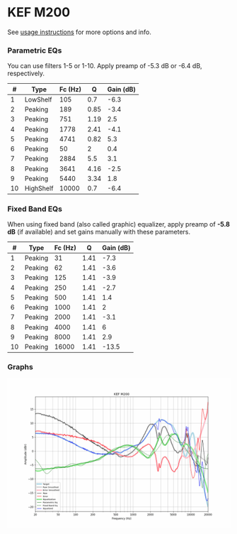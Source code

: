 # KEF M200
See [usage instructions](https://github.com/jaakkopasanen/AutoEq#usage) for more options and info.

### Parametric EQs
You can use filters 1-5 or 1-10. Apply preamp of -5.3 dB or -6.4 dB, respectively.

|   # | Type      |   Fc (Hz) |    Q |   Gain (dB) |
|-----|-----------|-----------|------|-------------|
|   1 | LowShelf  |       105 | 0.7  |        -6.3 |
|   2 | Peaking   |       189 | 0.85 |        -3.4 |
|   3 | Peaking   |       751 | 1.19 |         2.5 |
|   4 | Peaking   |      1778 | 2.41 |        -4.1 |
|   5 | Peaking   |      4741 | 0.82 |         5.3 |
|   6 | Peaking   |        50 | 2    |         0.4 |
|   7 | Peaking   |      2884 | 5.5  |         3.1 |
|   8 | Peaking   |      3641 | 4.16 |        -2.5 |
|   9 | Peaking   |      5440 | 3.34 |         1.8 |
|  10 | HighShelf |     10000 | 0.7  |        -6.4 |

### Fixed Band EQs
When using fixed band (also called graphic) equalizer, apply preamp of **-5.8 dB** (if available) and set gains manually with these parameters.

|   # | Type    |   Fc (Hz) |    Q |   Gain (dB) |
|-----|---------|-----------|------|-------------|
|   1 | Peaking |        31 | 1.41 |        -7.3 |
|   2 | Peaking |        62 | 1.41 |        -3.6 |
|   3 | Peaking |       125 | 1.41 |        -3.9 |
|   4 | Peaking |       250 | 1.41 |        -2.7 |
|   5 | Peaking |       500 | 1.41 |         1.4 |
|   6 | Peaking |      1000 | 1.41 |         2   |
|   7 | Peaking |      2000 | 1.41 |        -3.1 |
|   8 | Peaking |      4000 | 1.41 |         6   |
|   9 | Peaking |      8000 | 1.41 |         2.9 |
|  10 | Peaking |     16000 | 1.41 |       -13.5 |

### Graphs
![](./KEF%20M200.png)
